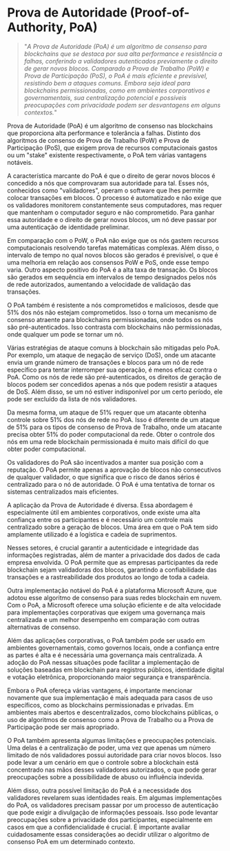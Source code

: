 # Prova de Autoridade (Proof-of-Authority, PoA)

>"*A Prova de Autoridade (PoA) é um algoritmo de consenso para blockchains que se destaca por sua alta performance e resistência a falhas, conferindo a validadores autenticados previamente o direito de gerar novos blocos. Comparado a Prova de Trabalho (PoW) e Prova de Participação (PoS), o PoA é mais eficiente e previsível, resistindo bem a ataques comuns. Embora seja ideal para blockchains permissionadas, como em ambientes corporativos e governamentais, sua centralização potencial e possíveis preocupações com privacidade podem ser desvantagens em alguns contextos.*"

Prova de Autoridade (PoA) é um algoritmo de consenso nas blockchains que proporciona alta performance e tolerância a falhas. Distinto dos algoritmos de consenso de Prova de Trabalho (PoW) e Prova de Participação (PoS), que exigem prova de recursos computacionais gastos ou um "stake" existente respectivamente, o PoA tem várias vantagens notáveis.

A característica marcante do PoA é que o direito de gerar novos blocos é concedido a nós que comprovaram sua autoridade para tal. Esses nós, conhecidos como "validadores", operam o software que lhes permite colocar transações em blocos. O processo é automatizado e não exige que os validadores monitorem constantemente seus computadores, mas requer que mantenham o computador seguro e não comprometido. Para ganhar essa autoridade e o direito de gerar novos blocos, um nó deve passar por uma autenticação de identidade preliminar.

Em comparação com o PoW, o PoA não exige que os nós gastem recursos computacionais resolvendo tarefas matemáticas complexas. Além disso, o intervalo de tempo no qual novos blocos são gerados é previsível, o que é uma melhoria em relação aos consensos PoW e PoS, onde esse tempo varia. Outro aspecto positivo do PoA é a alta taxa de transação. Os blocos são gerados em sequência em intervalos de tempo designados pelos nós de rede autorizados, aumentando a velocidade de validação das transações.

O PoA também é resistente a nós comprometidos e maliciosos, desde que 51% dos nós não estejam comprometidos. Isso o torna um mecanismo de consenso atraente para blockchains permissionadas, onde todos os nós são pré-autenticados. Isso contrasta com blockchains não permissionadas, onde qualquer um pode se tornar um nó.

Várias estratégias de ataque comuns à blockchain são mitigadas pelo PoA. Por exemplo, um ataque de negação de serviço (DoS), onde um atacante envia um grande número de transações e blocos para um nó de rede específico para tentar interromper sua operação, é menos eficaz contra o PoA. Como os nós de rede são pré-autenticados, os direitos de geração de blocos podem ser concedidos apenas a nós que podem resistir a ataques de DoS. Além disso, se um nó estiver indisponível por um certo período, ele pode ser excluído da lista de nós validadores.

Da mesma forma, um ataque de 51% requer que um atacante obtenha controle sobre 51% dos nós de rede no PoA. Isso é diferente de um ataque de 51% para os tipos de consenso de Prova de Trabalho, onde um atacante precisa obter 51% do poder computacional da rede. Obter o controle dos nós em uma rede blockchain permissionada é muito mais difícil do que obter poder computacional.

Os validadores do PoA são incentivados a manter sua posição com a reputação. O PoA permite apenas a aprovação de blocos não consecutivos de qualquer validador, o que significa que o risco de danos sérios é centralizado para o nó de autoridade. O PoA é uma tentativa de tornar os sistemas centralizados mais eficientes.

A aplicação da Prova de Autoridade é diversa. Essa abordagem é especialmente útil em ambientes corporativos, onde existe uma alta confiança entre os participantes e é necessário um controle mais centralizado sobre a geração de blocos. Uma área em que o PoA tem sido amplamente utilizado é a logística e cadeia de suprimentos. 

Nesses setores, é crucial garantir a autenticidade e integridade das informações registradas, além de manter a privacidade dos dados de cada empresa envolvida. O PoA permite que as empresas participantes da rede blockchain sejam validadoras dos blocos, garantindo a confiabilidade das transações e a rastreabilidade dos produtos ao longo de toda a cadeia.

Outra implementação notável do PoA é a plataforma Microsoft Azure, que adotou esse algoritmo de consenso para suas redes blockchain em nuvem. Com o PoA, a Microsoft oferece uma solução eficiente e de alta velocidade para implementações corporativas que exigem uma governança mais centralizada e um melhor desempenho em comparação com outras alternativas de consenso.

Além das aplicações corporativas, o PoA também pode ser usado em ambientes governamentais, como governos locais, onde a confiança entre as partes é alta e é necessária uma governança mais centralizada. A adoção do PoA nessas situações pode facilitar a implementação de soluções baseadas em blockchain para registros públicos, identidade digital e votação eletrônica, proporcionando maior segurança e transparência.

Embora o PoA ofereça várias vantagens, é importante mencionar novamente que sua implementação é mais adequada para casos de uso específicos, como as blockchains permissionadas e privadas. Em ambientes mais abertos e descentralizados, como blockchains públicas, o uso de algoritmos de consenso como a Prova de Trabalho ou a Prova de Participação pode ser mais apropriado.

O PoA também apresenta algumas limitações e preocupações potenciais. Uma delas é a centralização de poder, uma vez que apenas um número limitado de nós validadores possui autoridade para criar novos blocos. Isso pode levar a um cenário em que o controle sobre a blockchain está concentrado nas mãos desses validadores autorizados, o que pode gerar preocupações sobre a possibilidade de abuso ou influência indevida. 

Além disso, outra possível limitação do PoA é a necessidade dos validadores revelarem suas identidades reais. Em algumas implementações do PoA, os validadores precisam passar por um processo de autenticação que pode exigir a divulgação de informações pessoais. Isso pode levantar preocupações sobre a privacidade dos participantes, especialmente em casos em que a confidencialidade é crucial. É importante avaliar cuidadosamente essas considerações ao decidir utilizar o algoritmo de consenso PoA em um determinado contexto.